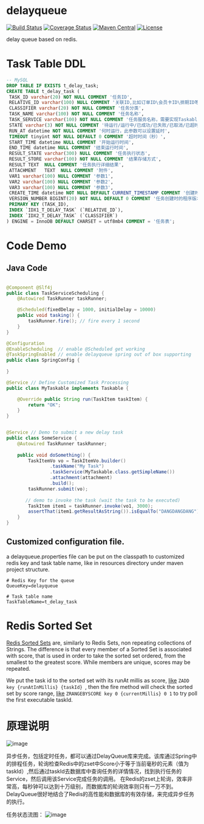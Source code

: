 # delayqueue

[![Build Status](https://travis-ci.org/bingoohuang/delayqueue.svg?branch=master)](https://travis-ci.org/bingoohuang/delayqueue)
[![Coverage Status](https://coveralls.io/repos/github/bingoohuang/delayqueue/badge.svg?branch=master)](https://coveralls.io/github/bingoohuang/delayqueue?branch=master)
[![Maven Central](https://maven-badges.herokuapp.com/maven-central/com.github.bingoohuang/delayqueue/badge.svg?style=flat-square)](https://maven-badges.herokuapp.com/maven-central/com.github.bingoohuang/delayqueue/)
[![License](http://img.shields.io/:license-apache-brightgreen.svg)](http://www.apache.org/licenses/LICENSE-2.0.html)

delay queue based on redis. 

# Task Table DDL

```sql
-- MySQL
DROP TABLE IF EXISTS t_delay_task;
CREATE TABLE t_delay_task (
 TASK_ID varchar(20) NOT NULL COMMENT '任务ID',
 RELATIVE_ID varchar(100) NULL COMMENT '关联ID,比如订单ID\会员卡ID\排期ID等',
 CLASSIFIER varchar(20) NOT NULL COMMENT '任务分类',
 TASK_NAME varchar(100) NOT NULL COMMENT '任务名称',
 TASK_SERVICE varchar(100) NOT NULL COMMENT '任务服务名称，需要实现Taskable接口',
 STATE varchar(3) NOT NULL COMMENT '待运行/运行中/已成功/已失败/已取消/已超时',
 RUN_AT datetime NOT NULL COMMENT '何时运行，此参数可以设置延时',
 TIMEOUT tinyint NOT NULL DEFAULT 0 COMMENT '超时时间（秒）',
 START_TIME datetime NULL COMMENT '开始运行时间',
 END_TIME datetime NULL COMMENT '结束运行时间',
 RESULT_STATE varchar(300) NULL COMMENT '任务执行状态',
 RESULT_STORE varchar(100) NOT NULL COMMENT '结果存储方式',
 RESULT TEXT  NULL COMMENT '任务执行详细结果',
 ATTACHMENT   TEXT  NULL COMMENT '附件',
 VAR1 varchar(100) NULL COMMENT '参数1',
 VAR2 varchar(100) NULL COMMENT '参数2',
 VAR3 varchar(100) NULL COMMENT '参数3',
 CREATE_TIME datetime NOT NULL DEFAULT CURRENT_TIMESTAMP COMMENT '创建时间',
 VERSION_NUMBER BIGINT(20) NOT NULL DEFAULT 0 COMMENT '任务创建时的程序版本号',
 PRIMARY KEY (TASK_ID),
 INDEX `IDX1_T_DELAY_TASK` (`RELATIVE_ID`),
 INDEX `IDX2_T_DELAY_TASK` (`CLASSIFIER`)
) ENGINE = InnoDB DEFAULT CHARSET = utf8mb4 COMMENT = '任务表';
```

# Code Demo

## Java Code
```java

@Component @Slf4j
public class TaskServiceScheduling {
    @Autowired TaskRunner taskRunner;

    @Scheduled(fixedDelay = 1000, initialDelay = 10000)
    public void tasking() {
        taskRunner.fire(); // fire every 1 second
    }
}

@Configuration
@EnableScheduling  // enable @Scheduled get working
@TaskSpringEnabled // enable delayqueue spring out of box supporting
public class SpringConfig {
    
}

@Service // Define Customized Task Processing
public class MyTaskable implements Taskable {

    @Override public String run(TaskItem taskItem) {
        return "OK";
    }
}


@Service // Demo to submit a new delay task
public class SomeService {
    @Autowired TaskRunner taskRunner;
    
    public void doSomething() {
        TaskItemVo vo = TaskItemVo.builder()
                .taskName("My Task")
                .taskService(MyTaskable.class.getSimpleName())
                .attachment(attachment)
                .build();
        taskRunner.submit(vo);
       
       // demo to invoke the task (wait the task to be executed)
        TaskItem item1 = taskRunner.invoke(vo1, 3000);
        assertThat(item1.getResultAsString()).isEqualTo("DANGDANGDANG");
    }
}

```

## Customized configuration file.

a delayqueue.properties file can be put on the classpath to customized redis key and task table name, 
like in resources directory under maven project structure.
```properties
# Redis Key for the queue
QueueKey=delayqueue

# Task table name
TaskTableName=t_delay_task

```



# Redis Sorted Set

[Redis Sorted Sets](https://redis.io/topics/data-types) are, similarly to Redis Sets, non repeating collections of Strings. The difference is that every member of a Sorted Set is associated with score, that is used in order to take the sorted set ordered, from the smallest to the greatest score. While members are unique, scores may be repeated.

We put the task id to the sorted set with its runAt millis as score, [like](https://redis.io/commands/zadd) `ZADD key {runAtInMillis} {taskId} `, then the fire method will check 
the sorted set by score range, [like](https://redis.io/commands/zrangebyscore) `ZRANGEBYSCORE key 0 {currentMillis} 0 1` to try poll the first executable taskId.

# 原理说明

![image](https://user-images.githubusercontent.com/1940588/46710386-27c37f00-cc7a-11e8-9605-ce8c93cfbbd3.png)

异步任务，包括定时任务，都可以通过DelayQueue库来完成。该库通过Spring中的排程任务，轮询检查Redis中的zset中Score小于等于当前毫秒的元素（值为taskId）,然后通过taskId去数据库中查询任务的详情情况，找到执行任务的Service，然后调用该Service完成任务的调用。
在Redis的zset上轮询，效率非常高，每秒钟可以达到十万级别，而数据库的轮询效率则只有一万不到。DelayQueue很好地结合了Redis的高性能和数据库的有效存储，来完成异步任务的执行。

任务状态流图：
![image](https://user-images.githubusercontent.com/1940588/46988045-5d101700-d129-11e8-9a2e-bcfe5744cb9d.png)

